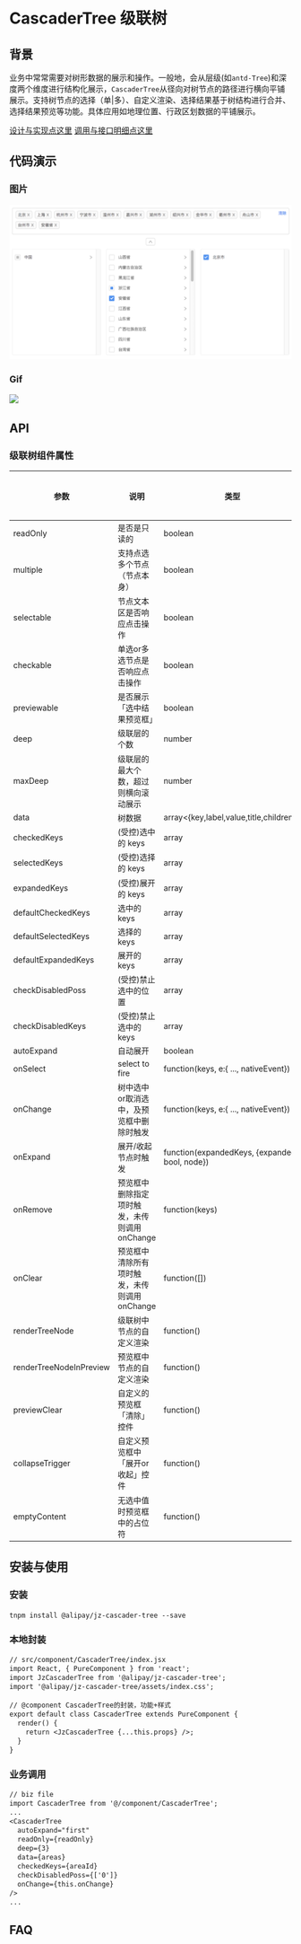 # CascaderTree 级联树

[]()<a name="8e1b944f"></a>
## 背景

业务中常常需要对树形数据的展示和操作。一般地，会从层级(如`antd-Tree`)和深度两个维度进行结构化展示，`CascaderTree`从径向对树节点的路径进行横向平铺展示。支持树节点的选择（单|多）、自定义渲染、选择结果基于树结构进行合并、选择结果预览等功能。具体应用如地理位置、行政区划数据的平铺展示。

[设计与实现点这里](https://github.com/Fairyshi/components_framework/blob/master/jz-cascader-tree/README_design.md) 
[调用与接口明细点这里](https://github.com/Fairyshi/components_framework/blob/master/jz-cascader-tree/README_doc.md) 

[]()<a name="da441097"></a>
## 代码演示

[]()<a name="20def794"></a>
### 图片

![](https://raw.githubusercontent.com/Fairyshi/components_framework/master/assets/cascaderTree9.png)

<a name="Gif"></a>
### Gif

![](https://raw.githubusercontent.com/Fairyshi/components_framework/master/assets/cascaderTree10.gif)

<a name="API"></a>
## API

[]()<a name="f5a616d8"></a>
### 级联树组件属性

| 参数 | 说明 | 类型 | 默认值 | 是否必传 |
| --- | --- | --- | --- | --- |
| readOnly | 是否是只读的 | boolean | false | 否 |
| multiple | 支持点选多个节点（节点本身） | boolean | true | 否 |
| selectable | 节点文本区是否响应点击操作 | boolean | true | 否 |
| checkable | 单选or多选节点是否响应点击操作 | boolean | true | 否 |
| previewable | 是否展示「选中结果预览框」 | boolean | true | 否 |
| deep | 级联层的个数 | number | 3 | 否 |
| maxDeep | 级联层的最大个数，超过则横向滚动展示 | number | 3 | 否 |
| data | 树数据 | array<{key,label,value,title,children}> | [] | 是 |
| checkedKeys | (受控)选中的 keys | array | [] | 否 |
| selectedKeys | (受控)选择的 keys | array | [] | 否 |
| expandedKeys | (受控)展开的 keys | array | [] | 否 |
| defaultCheckedKeys | 选中的 keys | array | [] | 否 |
| defaultSelectedKeys | 选择的 keys | array | [] | 否 |
| defaultExpandedKeys | 展开的 keys | array | [] | 否 |
| checkDisabledPoss | (受控)禁止选中的位置 | array | [] | 否 |
| checkDisabledKeys | (受控)禁止选中的keys | array | [] | 否 |
| autoExpand | 自动展开 | boolean | true | 否 |
| onSelect | select to fire | function(keys, e:{ ..., nativeEvent}) | - | 否 |
| onChange | 树中选中or取消选中，及预览框中删除时触发 | function(keys, e:{ ..., nativeEvent}) | - | 否 |
| onExpand | 展开/收起节点时触发 | function(expandedKeys, {expanded: bool, node}) | - | 否 |
| onRemove | 预览框中删除指定项时触发，未传则调用onChange | function(keys) | - | 否 |
| onClear | 预览框中清除所有项时触发，未传则调用onChange | function([]) | - | 否 |
| renderTreeNode | 级联树中节点的自定义渲染 | function() | - | 否 |
| renderTreeNodeInPreview | 预览框中节点的自定义渲染 | function() | - | 否 |
| previewClear | 自定义的预览框「清除」控件 | function() | - | 否 |
| collapseTrigger | 自定义预览框中「展开or收起」控件 | function() | - | 否 |
| emptyContent | 无选中值时预览框中的占位符 | function() | - | 否 |


[]()<a name="344b497b"></a>
## 安装与使用

[]()<a name="e655a410"></a>
### 安装

```
tnpm install @alipay/jz-cascader-tree --save
```

[]()<a name="f58e8aa9"></a>
### 本地封装

```
// src/component/CascaderTree/index.jsx
import React, { PureComponent } from 'react';
import JzCascaderTree from '@alipay/jz-cascader-tree';
import '@alipay/jz-cascader-tree/assets/index.css';

// @component CascaderTree的封装，功能+样式
export default class CascaderTree extends PureComponent {
  render() {
    return <JzCascaderTree {...this.props} />;
  }
}
```

[]()<a name="54fb7b93"></a>
### 业务调用

```
// biz file
import CascaderTree from '@/component/CascaderTree';
...
<CascaderTree
  autoExpand="first"
  readOnly={readOnly}
  deep={3}
  data={areas}
  checkedKeys={areaId}
  checkDisabledPoss={['0']}
  onChange={this.onChange}
/>
...
```

<a name="FAQ"></a>
## FAQ
